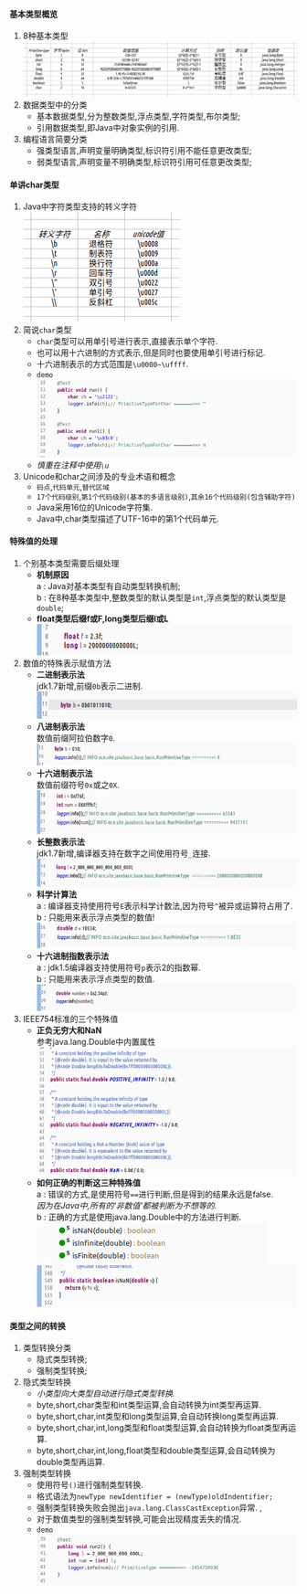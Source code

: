 #### 基本类型概览  
1. 8种基本类型  
   ![](assets/markdown-img-paste-20190808103724703.png)  
1. 数据类型中的分类  
   - 基本数据类型,分为整数类型,浮点类型,字符类型,布尔类型;  
   - 引用数据类型,即Java中对象实例的引用.  
1. 编程语言简要分类  
   - 强类型语言,声明变量明确类型,标识符引用不能任意更改类型;  
   - 弱类型语言,声明变量不明确类型,标识符引用可任意更改类型;  

#### 单讲char类型  
1. Java中字符类型支持的转义字符  
   ![](assets/markdown-img-paste-2019080913294744.png)  
1. 简说`char`类型  
   - `char`类型可以用单引号进行表示,直接表示单个字符.  
   - 也可以用十六进制的方式表示,但是同时也要使用单引号进行标记.  
   - 十六进制表示的方式范围是`\u0000~\uffff`.  
   - `demo`  
     ![](assets/markdown-img-paste-20190809142651410.png)  
   - _慎重在注释中使用`\u`_  
1. Unicode和char之间涉及的专业术语和概念  
   - `码点`,`代码单元`,`替代区域`  
   - `17个代码级别`,`第1个代码级别(基本的多语言级别)`,`其余16个代码级别(包含辅助字符)`  
   - Java采用16位的Unicode字符集.  
   - Java中,char类型描述了UTF-16中的第1个代码单元.  

#### 特殊值的处理  
1. 个别基本类型需要后缀处理  
   - __机制原因__  
     a : Java对基本类型有自动类型转换机制;  
     b : 在8种基本类型中,整数类型的默认类型是`int`,浮点类型的默认类型是`double`;  
   - __float类型后缀f或F,long类型后缀l或L__  
     ![](assets/markdown-img-paste-20190808131342141.png)  
1. 数值的特殊表示赋值方法  
   - __二进制表示法__  
     jdk1\.7新增,前缀`0b`表示二进制.  
     ![](assets/markdown-img-paste-20190808131822248.png)  
   - __八进制表示法__  
     数值前缀阿拉伯数字`0`.  
     ![](assets/markdown-img-paste-20190808132257931.png)  
   - __十六进制表示法__  
     数值前缀符号`0x`或之`0X`.  
     ![](assets/markdown-img-paste-20190808132647530.png)  
   - __长整数表示法__  
     jdk1\.7新增,编译器支持在数字之间使用符号`_`连接.  
     ![](assets/markdown-img-paste-20190808133007533.png)  
   - __科学计算法__  
     a : 编译器支持使用符号`E`表示科学计数法,因为符号`^`被异或运算符占用了.  
     b : 只能用来表示浮点类型的数值!  
     ![](assets/markdown-img-paste-20190808133445482.png)  
   - __十六进制指数表示法__  
     a : jdk1\.5编译器支持使用符号`p`表示2的指数幂.  
     b : 只能用来表示浮点类型的数值.  
     ![](assets/markdown-img-paste-20190808134053106.png)  
1. IEEE754标准的三个特殊值  
   - __正负无穷大和NaN__  
     参考java\.lang\.Double中内置属性  
     ![](assets/markdown-img-paste-20190808134532756.png)  
   - __如何正确的判断这三种特殊值__  
     a : 错误的方式,是使用符号`==`进行判断,但是得到的结果永远是false.  
     _因为在Java中,所有的'非数值'都被判断为不想等的._  
     b : 正确的方式是使用java\.lang\.Double中的方法进行判断.  
     ![](assets/markdown-img-paste-20190808135029975.png)  
     ![](assets/markdown-img-paste-20190808135134445.png)  

#### 类型之间的转换  
1. 类型转换分类  
   - 隐式类型转换;  
   - 强制类型转换;  
1. 隐式类型转换  
   - _小类型向大类型自动进行隐式类型转换._  
   - byte,short,char类型和int类型运算,会自动转换为int类型再运算.  
   - byte,short,char,int类型和long类型运算,会自动转换long类型再运算.  
   - byte,short,char,int,long类型和float类型运算,会自动转换为float类型再运算.  
   - byte,short,char,int,long,float类型和double类型运算,会自动转换为double类型再运算.  
1. 强制类型转换  
   - 使用符号`()`进行强制类型转换.  
   - 格式语法为`newType newIdentifier = (newType)oldIndentifier;`  
   - 强制类型转换失败会抛出`java.lang.ClassCastException`异常.  ,
   - 对于数值类型的强制类型转换,可能会出现精度丢失的情况.  
   - `demo`  
     ![](assets/markdown-img-paste-20190809131636998.png)  
